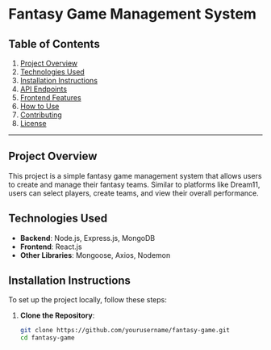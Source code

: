 # Fantasy Game Management System

## Table of Contents

1. [Project Overview](#project-overview)
2. [Technologies Used](#technologies-used)
3. [Installation Instructions](#installation-instructions)
4. [API Endpoints](#api-endpoints)
5. [Frontend Features](#frontend-features)
6. [How to Use](#how-to-use)
7. [Contributing](#contributing)
8. [License](#license)

---

## Project Overview

This project is a simple fantasy game management system that allows users to create and manage their fantasy teams. Similar to platforms like Dream11, users can select players, create teams, and view their overall performance.

## Technologies Used

- **Backend**: Node.js, Express.js, MongoDB
- **Frontend**: React.js
- **Other Libraries**: Mongoose, Axios, Nodemon

## Installation Instructions

To set up the project locally, follow these steps:

1. **Clone the Repository**:

   ```bash
   git clone https://github.com/yourusername/fantasy-game.git
   cd fantasy-game
